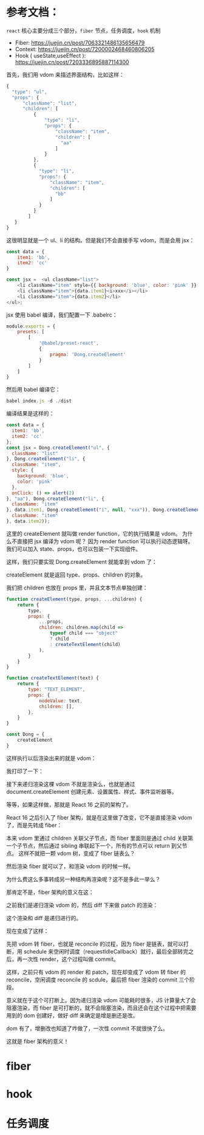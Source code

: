 
# 参考文档：

`react` 核心主要分成三个部分，`fiber` 节点，任务调度，`hook` 机制

- Fiber: https://juejin.cn/post/7063321486135656479
- Context: https://juejin.cn/post/7200002468460806205
- Hook ( useState,useEffect ): https://juejin.cn/post/7203336895887114300

首先，我们用 vdom 来描述界面结构，比如这样：

```js
{
  "type": "ul",
  "props": {
      "className": "list",
      "children": [
          {
              "type": "li",
              "props": {
                  "className": "item",
                  "children": [
                    "aa"
                  ]
              }
          },
          {
            "type": "li",
            "props": {
                "className": "item",
                "children": [
                  "bb"
                ]
            }
          }
        ]
   }
}
```

这很明显就是一个 ul、li 的结构。但是我们不会直接手写 vdom，而是会用 jsx：

```js
const data = {
    item1: 'bb',
    item2: 'cc'
}

const jsx =  <ul className="list">
    <li className="item" style={{ background: 'blue', color: 'pink' }} onClick={() => alert(2)}>aa</li>
    <li className="item">{data.item1}<i>xxx</i></li>
    <li className="item">{data.item2}</li>
</ul>;
```

jsx 使用 babel 编译，我们配置一下 .babelrc：

```js
module.exports = {
    presets: [
        [
            '@babel/preset-react',
            {
                pragma: 'Dong.createElement'
            }
        ]
    ]
}
```

然后用 babel 编译它：

```js
babel index.js -d ./dist
```

编译结果是这样的：

```js
const data = {
  item1: 'bb',
  item2: 'cc'
};
const jsx = Dong.createElement("ul", {
  className: "list"
}, Dong.createElement("li", {
  className: "item",
  style: {
    background: 'blue',
    color: 'pink'
  },
  onClick: () => alert(2)
}, "aa"), Dong.createElement("li", {
  className: "item"
}, data.item1, Dong.createElement("i", null, "xxx")), Dong.createElement("li", {
  className: "item"
}, data.item2));

```
这里的 createElement 就叫做 render function，它的执行结果是 vdom。
为什么不直接把 jsx 编译为 vdom 呢？
因为 render function 可以执行动态逻辑呀。我们可以加入 state、props，也可以包装一下实现组件。

这样，我们只要实现 Dong.createElement 就能拿到 vdom 了：

createElement 就是返回 type、props、children 的对象。

我们把 children 也放在 props 里，并且文本节点单独创建：

```js
function createElement(type, props, ...children) {
    return {
        type,
        props: {
            ...props,
            children: children.map(child =>
                typeof child === "object"
                ? child
                : createTextElement(child)
            ),
        }
    }
}

function createTextElement(text) {
    return {
        type: "TEXT_ELEMENT",
        props: {
            nodeValue: text,
            children: [],
        },
    }
}

const Dong = {
    createElement
}
```

这样执行以后渲染出来的就是 vdom：

我打印了一下：

接下来递归渲染这棵 vdom 不就是渲染么，也就是通过 document.createElement 创建元素、设置属性、样式、事件监听器等。

等等，如果这样做，那就是 React 16 之前的架构了。

React 16 之后引入了 fiber 架构，就是在这里做了改变，它不是直接渲染 vdom 了，而是先转成 fiber：

本来 vdom 里通过 children 关联父子节点，而 fiber 里面则是通过 child 关联第一个子节点，然后通过 sibling 串联起下一个，所有的节点可以 return 到父节点。
这样不就把一颗 vdom 树，变成了 fiber 链表么？

然后渲染 fiber 就可以了，和渲染 vdom 的时候一样。

为什么费这么多事转成另一种结构再渲染呢？这不是多此一举么？

那肯定不是，fiber 架构的意义在这：

之前我们是递归渲染 vdom 的，然后 diff 下来做 patch 的渲染：

这个渲染和 diff 是递归进行的。

现在变成了这样：

先把 vdom 转 fiber，也就是 reconcile 的过程，因为 fiber 是链表，就可以打断，用 schedule 来空闲时调度（requestIdleCallback）就行，最后全部转完之后，再一次性 render，这个过程叫做 commit。

这样，之前只有 vdom 的 render 和 patch，现在却变成了 vdom 转 fiber 的 reconcile，空闲调度 reconcile 的 scdule，最后把 fiber 渲染的 commit 三个阶段。

意义就在于这个可打断上。因为递归渲染 vdom 可能耗时很多，JS 计算量大了会阻塞渲染，而 fiber 是可打断的，就不会阻塞渲染，而且还会在这个过程中把需要用到的 dom 创建好，做好 diff 来确定是增是删还是改。

dom 有了，增删改也知道了咋做了，一次性 commit 不就很快了么。

这就是 fiber 架构的意义！


# fiber

# hook

# 任务调度
